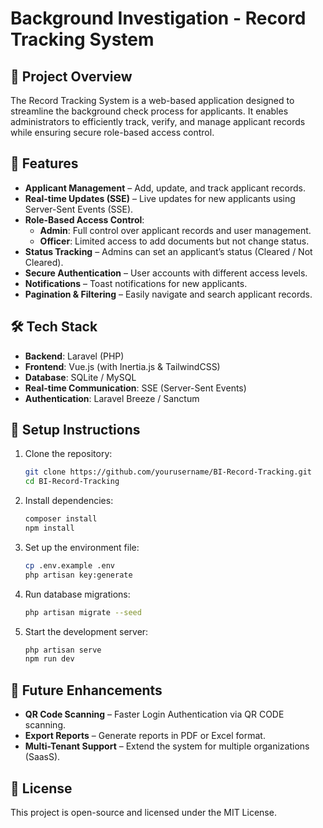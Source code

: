 # Background Investigation - Record Tracking System

## 📌 Project Overview

The Record Tracking System is a web-based application designed to streamline the background check process for applicants. It enables administrators to efficiently track, verify, and manage applicant records while ensuring secure role-based access control.

## 🚀 Features

- **Applicant Management** – Add, update, and track applicant records.
- **Real-time Updates (SSE)** – Live updates for new applicants using Server-Sent Events (SSE).
- **Role-Based Access Control**:
  - **Admin**: Full control over applicant records and user management.
  - **Officer**: Limited access to add documents but not change status.
- **Status Tracking** – Admins can set an applicant’s status (Cleared / Not Cleared).
- **Secure Authentication** – User accounts with different access levels.
- **Notifications** – Toast notifications for new applicants.
- **Pagination & Filtering** – Easily navigate and search applicant records.

## 🛠 Tech Stack

- **Backend**: Laravel (PHP)
- **Frontend**: Vue.js (with Inertia.js & TailwindCSS)
- **Database**: SQLite / MySQL
- **Real-time Communication**: SSE (Server-Sent Events)
- **Authentication**: Laravel Breeze / Sanctum

## 📂 Setup Instructions

1. Clone the repository:
    ```bash
    git clone https://github.com/yourusername/BI-Record-Tracking.git
    cd BI-Record-Tracking
    ```

2. Install dependencies:
    ```bash
    composer install
    npm install
    ```

3. Set up the environment file:
    ```bash
    cp .env.example .env
    php artisan key:generate
    ```

4. Run database migrations:
    ```bash
    php artisan migrate --seed
    ```

5. Start the development server:
    ```bash
    php artisan serve
    npm run dev
    ```

## 📌 Future Enhancements

- **QR Code Scanning** – Faster Login Authentication via QR CODE scanning.
- **Export Reports** – Generate reports in PDF or Excel format.
- **Multi-Tenant Support** – Extend the system for multiple organizations (SaasS).

## 📜 License

This project is open-source and licensed under the MIT License.